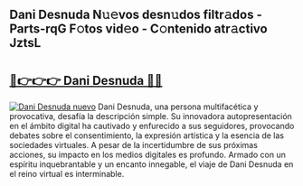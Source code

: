 ## Dani Desnuda N𝚞𝚎vos desn𝚞dos filtr𝚊dos - Parts-rqG F𝚘tos vid𝚎o - C𝚘ntenido atr𝚊ctivo JztsL

# <h2><a href="http://mbb4do8.tromn.icu/?c=Dani+Desnuda">🔗👉👉👉 Dani Desnuda 🔗🔗</a></h2>

[![Dani Desnuda nuevo](https://i.imgur.com/pEAQMta.gif)](http://mbb4do8.tromn.icu/?c=Dani+Desnuda)
Dani Desnuda, una persona multifacética y provocativa, desafía la descripción simple. Su innovadora autopresentación en el ámbito digital ha cautivado y enfurecido a sus seguidores, provocando debates sobre el consentimiento, la expresión artística y la esencia de las sociedades virtuales. A pesar de la incertidumbre de sus próximas acciones, su impacto en los medios digitales es profundo. Armado con un espíritu inquebrantable y un encanto innegable, el viaje de Dani Desnuda en el reino virtual es interminable.
